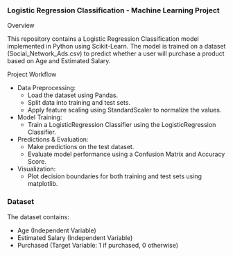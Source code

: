 
### Logistic Regression Classification - Machine Learning Project
Overview

This repository contains a Logistic Regression Classification model implemented in Python using Scikit-Learn. The model is trained on a dataset (Social_Network_Ads.csv) to predict whether a user will purchase a product based on Age and Estimated Salary.

Project Workflow

- Data Preprocessing:
  - Load the dataset using Pandas.
  - Split data into training and test sets.
  - Apply feature scaling using StandardScaler to normalize the values.
- Model Training:
  - Train a LogisticRegression Classifier using the LogisticRegression Classifier.
- Predictions & Evaluation:
  - Make predictions on the test dataset.
  - Evaluate model performance using a Confusion Matrix and Accuracy Score.
- Visualization:
  - Plot decision boundaries for both training and test sets using matplotlib.

### Dataset
The dataset contains:

- Age (Independent Variable)
- Estimated Salary (Independent Variable)
- Purchased (Target Variable: 1 if purchased, 0 otherwise)
